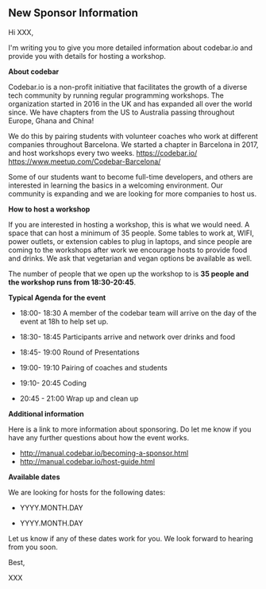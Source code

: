## New Sponsor Information
Hi XXX,

I'm writing you to give you more detailed information about codebar.io and provide you with details for hosting a workshop.

**About codebar**

Codebar.io is a non-profit initiative that facilitates the growth of a diverse tech community by running regular programming workshops. The organization started in 2016 in the UK and has expanded all over the world since. We have chapters from the US to Australia passing throughout Europe, Ghana and China!


We do this by pairing students with volunteer coaches who work at different companies throughout Barcelona. We started a chapter in Barcelona in 2017, and host workshops every two weeks.
https://codebar.io/
https://www.meetup.com/Codebar-Barcelona/

Some of our students want to become full-time developers, and others are interested in learning the basics in a welcoming environment. Our community is expanding and we are looking for more companies to host us.

**How to host a workshop**

If you are interested in hosting a workshop, this is what we would need. A space that can host a minimum of 35 people. Some tables to work at, WIFI, power outlets, or extension cables to plug in laptops, and since people are coming to the workshops after work we encourage hosts to provide food and drinks. We ask that vegetarian and vegan options be available as well.    

The number of people that we open up the workshop to is **35 people and the workshop runs from 18:30-20:45**.



**Typical Agenda for the event**

- 18:00- 18:30 A member of the codebar team will arrive on the day of the event at 18h to help set up.

- 18:30- 18:45 Participants arrive and network over drinks and food

- 18:45- 19:00 Round of Presentations

- 19:00- 19:10 Pairing of coaches and students

- 19:10- 20:45 Coding  

- 20:45 - 21:00 Wrap up and clean up


**Additional information**

Here is a link to more information about sponsoring. Do let me know if you have any further questions about how the event works.

- http://manual.codebar.io/becoming-a-sponsor.html
- http://manual.codebar.io/host-guide.html

**Available dates**

We are looking for hosts for the following dates:

- YYYY.MONTH.DAY

- YYYY.MONTH.DAY


Let us know if any of these dates work for you. We look forward to hearing from you soon.

Best,

XXX
